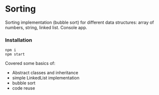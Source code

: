 # Sorting

Sorting implementation (bubble sort) for different data structures: array of numbers, string, linked list.
Console app.

### Installation

```
npm i
npm start
```

Covered some basics of:

- Abstract classes and inheritance
- simple LinkedList implementation
- bubble sort
- code reuse
